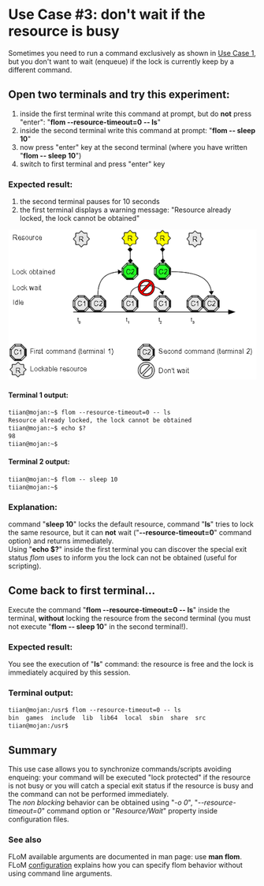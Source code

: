 # Use Case #3: don't wait if the resource is busy

Sometimes you need to run a command exclusively as shown in [Use Case 1](Use_Case_1.md), but you don't want to wait (enqueue) if the lock is currently keep by a different command.

## Open two terminals and try this experiment:

1. inside the first terminal write this command at prompt, but do **not** press "enter": "**flom \-\-resource-timeout=0 \-\- ls**"
2. inside the second terminal write this command at prompt: "**flom \-\- sleep 10**"
3. now press "enter" key at the second terminal (where you have written "**flom \-\- sleep 10**")
4. switch to first terminal and press "enter" key

### Expected result:

1. the second terminal pauses for 10 seconds
2. the first terminal displays a warning message: "Resource already locked, the lock cannot be obtained"

![](use_case_3.png)

#### Terminal 1 output:

    tiian@mojan:~$ flom --resource-timeout=0 -- ls
    Resource already locked, the lock cannot be obtained
    tiian@mojan:~$ echo $?
    98
    tiian@mojan:~$ 

#### Terminal 2 output:

    tiian@mojan:~$ flom -- sleep 10
    tiian@mojan:~$ 

### Explanation:
command "**sleep 10**" locks the default resource, command "**ls**" tries to lock the same resource, but it can **not** wait ("**\-\-resource-timeout=0**" command option) and returns immediately.   
Using "**echo $?**" inside the first terminal you can discover the special exit status *flom* uses to inform you the lock can not be obtained (useful for scripting).

## Come back to first terminal...

Execute the command "**flom \-\-resource-timeout=0 \-\- ls**" inside the terminal, **without** locking the resource from the second terminal (you must not execute "**flom \-\- sleep 10**" in the second terminal!).

### Expected result:

You see the execution of "**ls**" command: the resource is free and the lock is immediately acquired by this session.

### Terminal output:

    tiian@mojan:/usr$ flom --resource-timeout=0 -- ls
    bin  games  include  lib  lib64  local	sbin  share  src
    tiian@mojan:/usr$ 

## Summary
This use case allows you to synchronize commands/scripts avoiding enqueing: your command will be executed "lock protected" if the resource is not busy or you will catch a special exit status if the resource is busy and the command can not be performed immediately.   
The *non blocking* behavior can be obtained using "*-o 0*", "*\-\-resource-timeout=0*" command option or "*Resource/Wait*" property inside configuration files.

### See also
FLoM available arguments are documented in man page: use **man flom**.   
FLoM [configuration](../Configuration.md) explains how you can specify flom behavior without using command line arguments.
